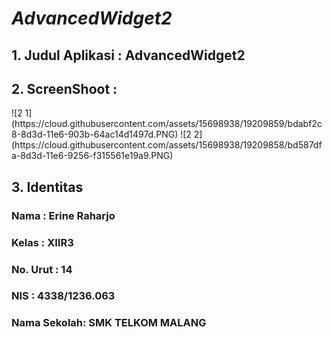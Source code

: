 <h1><i><b>AdvancedWidget2</i></b></h1>

<h2>1. Judul Aplikasi  : AdvancedWidget2</h2>
<h2>2. ScreenShoot  : </h2>
![2 1](https://cloud.githubusercontent.com/assets/15698938/19209859/bdabf2c8-8d3d-11e6-903b-64ac14d1497d.PNG)
![2 2](https://cloud.githubusercontent.com/assets/15698938/19209858/bd587dfa-8d3d-11e6-9256-f315561e19a9.PNG)


<h2>3. Identitas</h2>
  <h3>Nama : Erine Raharjo</h3>
  <h3>Kelas : XIIR3</h3>
  <h3>No. Urut : 14</h3>
  <h3>NIS : 4338/1236.063</h3>
  <h3>Nama Sekolah: SMK TELKOM MALANG</h3>

